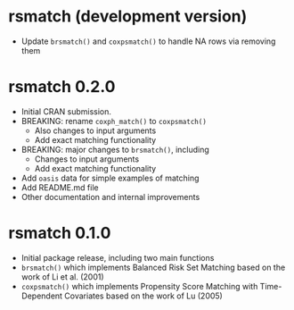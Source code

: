 # rsmatch (development version)
* Update `brsmatch()` and `coxpsmatch()` to handle NA rows via removing them

# rsmatch 0.2.0

* Initial CRAN submission.
* BREAKING: rename `coxph_match()` to `coxpsmatch()`
  * Also changes to input arguments
  * Add exact matching functionality
* BREAKING: major changes to `brsmatch()`, including
  * Changes to input arguments
  * Add exact matching functionality
* Add `oasis` data for simple examples of matching
* Add README.md file
* Other documentation and internal improvements

# rsmatch 0.1.0

* Initial package release, including two main functions
* `brsmatch()` which implements Balanced Risk Set Matching based on the work of Li et al. (2001)
* `coxpsmatch()` which implements Propensity Score Matching with Time-Dependent Covariates based on the work of Lu (2005)
